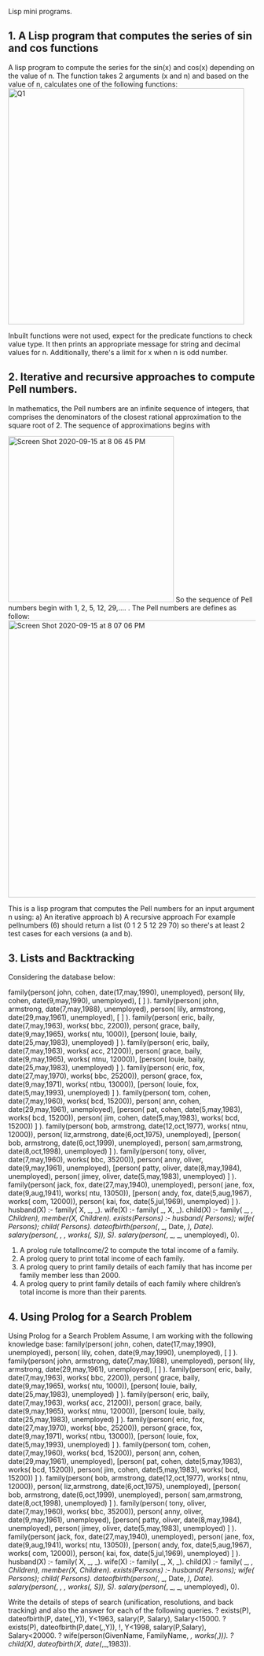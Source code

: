 Lisp mini programs.

## 1. A Lisp program that computes the series of sin and cos functions

A lisp program to compute the series for the sin(x) and cos(x) depending on the value of n. The function takes 2 arguments (x and n) and based on the value of n, calculates one of the following functions: 
<img width="480" alt="Q1" src="https://user-images.githubusercontent.com/46803937/93276662-2e27d300-f78e-11ea-95b9-90b9219f33d6.png">

Inbuilt functions were not used, expect for the predicate functions to check value type. It then prints an appropriate message for string and decimal values for n. Additionally, there's a limit for x when n is odd number.




## 2.  Iterative and recursive approaches to compute Pell numbers. 

In mathematics, the Pell numbers are an infinite sequence of integers, that comprises the denominators of
the closest rational approximation to the square root of 2. The sequence of approximations begins with

<img width="337" alt="Screen Shot 2020-09-15 at 8 06 45 PM" src="https://user-images.githubusercontent.com/46803937/93276949-038a4a00-f78f-11ea-89c6-a961d32ef633.png">
So the sequence of Pell numbers begin with 1, 2, 5, 12, 29,.... . The Pell numbers are defines as follow:
<img width="563" alt="Screen Shot 2020-09-15 at 8 07 06 PM" src="https://user-images.githubusercontent.com/46803937/93276961-0d13b200-f78f-11ea-8824-0bab52e24dd8.png">

This is a lisp program that computes the Pell numbers for an input argument n using:
a) An iterative approach
b) A recursive approach
For example pellnumbers (6) should return a list (0 1 2 5 12 29 70) 
so there's at least 2 test cases for each versions (a and b).



## 3. Lists and Backtracking
Considering the database below: 

family(person( john, cohen, date(17,may,1990), unemployed), person( lily, cohen, date(9,may,1990), unemployed),
[ ] ).
family(person( john, armstrong, date(7,may,1988), unemployed), person( lily, armstrong, date(29,may,1961), unemployed), [ ] ).
family(person( eric, baily, date(7,may,1963), works( bbc, 2200)), person( grace, baily, date(9,may,1965), works( ntu, 1000)), [person( louie, baily, date(25,may,1983), unemployed) ] ).
family(person( eric, baily, date(7,may,1963), works( acc, 21200)), person( grace, baily, date(9,may,1965), works( ntnu, 12000)), [person( louie, baily, date(25,may,1983), unemployed) ] ).
family(person( eric, fox, date(27,may,1970), works( bbc, 25200)), person( grace, fox, date(9,may,1971), works( ntbu, 13000)), [person( louie, fox, date(5,may,1993), unemployed) ] ).
family(person( tom, cohen, date(7,may,1960), works( bcd, 15200)), person( ann, cohen, date(29,may,1961), unemployed), [person( pat, cohen, date(5,may,1983), works( bcd, 15200)),
person( jim, cohen, date(5,may,1983), works( bcd, 15200)) ] ). family(person( bob, armstrong, date(12,oct,1977), works( ntnu, 12000)),
person( liz,armstrong, date(6,oct,1975), unemployed), [person( bob, armstrong, date(6,oct,1999), unemployed),
person( sam,armstrong, date(8,oct,1998), unemployed) ] ). family(person( tony, oliver, date(7,may,1960), works( bbc, 35200)),
person( anny, oliver, date(9,may,1961), unemployed), [person( patty, oliver, date(8,may,1984), unemployed),
person( jimey, oliver, date(5,may,1983), unemployed) ] ). family(person( jack, fox, date(27,may,1940), unemployed),
person( jane, fox, date(9,aug,1941), works( ntu, 13050)), [person( andy, fox, date(5,aug,1967), works( com, 12000)),
person( kai, fox, date(5,jul,1969), unemployed) ] ). husband(X) :- family( X, _, _).
wife(X) :- family( _, X, _).
child(X) :- family( _, _, Children), member(X, Children). exists(Persons) :- husband( Persons); wife( Persons); child( Persons). dateofbirth(person(_, _, Date, _), Date).
salary(person(_, _, _, works(_, S)), S).
salary(person(_, _, _, unemployed), 0).



1) A prolog rule totalIncome/2 to compute the total income of a family.
2) A prolog query to print total income of each family.
3) A prolog query to print family details of each family that has income per family member
less than 2000.
4) A prolog query to print family details of each family where children’s total income is more
than their parents.



## 4. Using Prolog for a Search Problem

Using Prolog for a Search Problem Assume, I am working with the following knowledge base:
family(person( john, cohen, date(17,may,1990), unemployed), person( lily, cohen, date(9,may,1990), unemployed),
[ ] ).
family(person( john, armstrong, date(7,may,1988), unemployed), person( lily, armstrong, date(29,may,1961), unemployed), [ ] ).
family(person( eric, baily, date(7,may,1963), works( bbc, 2200)), person( grace, baily, date(9,may,1965), works( ntu, 1000)), [person( louie, baily, date(25,may,1983), unemployed) ] ).
family(person( eric, baily, date(7,may,1963), works( acc, 21200)), person( grace, baily, date(9,may,1965), works( ntnu, 12000)), [person( louie, baily, date(25,may,1983), unemployed) ] ).
family(person( eric, fox, date(27,may,1970), works( bbc, 25200)), person( grace, fox, date(9,may,1971), works( ntbu, 13000)), [person( louie, fox, date(5,may,1993), unemployed) ] ).
family(person( tom, cohen, date(7,may,1960), works( bcd, 15200)), person( ann, cohen, date(29,may,1961), unemployed), [person( pat, cohen, date(5,may,1983), works( bcd, 15200)),
person( jim, cohen, date(5,may,1983), works( bcd, 15200)) ] ). family(person( bob, armstrong, date(12,oct,1977), works( ntnu, 12000)),
person( liz,armstrong, date(6,oct,1975), unemployed), [person( bob, armstrong, date(6,oct,1999), unemployed),
person( sam,armstrong, date(8,oct,1998), unemployed) ] ). family(person( tony, oliver, date(7,may,1960), works( bbc, 35200)),
person( anny, oliver, date(9,may,1961), unemployed), [person( patty, oliver, date(8,may,1984), unemployed),
person( jimey, oliver, date(5,may,1983), unemployed) ] ). family(person( jack, fox, date(27,may,1940), unemployed),
person( jane, fox, date(9,aug,1941), works( ntu, 13050)), [person( andy, fox, date(5,aug,1967), works( com, 12000)),
person( kai, fox, date(5,jul,1969), unemployed) ] ). husband(X) :- family( X, _, _).
wife(X) :- family( _, X, _).
child(X) :- family( _, _, Children), member(X, Children). exists(Persons) :- husband( Persons); wife( Persons); child( Persons). dateofbirth(person(_, _, Date, _), Date).
salary(person(_, _, _, works(_, S)), S).
salary(person(_, _, _, unemployed), 0).



Write the details of steps of search (unification, resolutions, and back tracking) and also the answer for each of the following queries. 
? exists(P), dateofbirth(P, date(_,_,Y)), Y<1963, salary(P, Salary), Salary<15000. 
? exists(P), dateofbirth(P,date(_,_,Y)), !, Y<1998, salary(P,Salary), Salary<20000.
? wife(person(GivenName, FamilyName, _, works(_,_))).
? child(X), dateofbirth(X, date(_,_,1983)).

